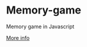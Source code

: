 # Memory-game
Memory game in Javascript

[More info](https://github.com/becodeorg/atw-lamarr-3-20/blob/master/2.The-Hills/js-games/2.Memory-game.md)
